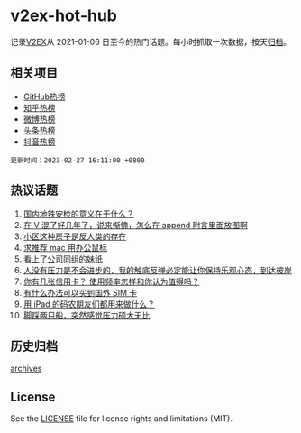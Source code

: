 # v2ex-hot-hub

 记录[V2EX](https://www.v2ex.com/)从 2021-01-06 日至今的热门话题。每小时抓取一次数据，按天[归档](archives)。
 
 ## 相关项目

- [GitHub热榜](https://github.com/lonnyzhang423/github-hot-hub)
- [知乎热榜](https://github.com/lonnyzhang423/zhihu-hot-hub)
- [微博热榜](https://github.com/lonnyzhang423/weibo-hot-hub)
- [头条热榜](https://github.com/lonnyzhang423/toutiao-hot-hub)
- [抖音热榜](https://github.com/lonnyzhang423/douyin-hot-hub)


 `更新时间：2023-02-27 16:11:00 +0800`

## 热议话题

1. [国内地铁安检的意义在于什么？](https://www.v2ex.com/t/919454)
1. [在 V 混了好几年了，说来惭愧，怎么在 append 附言里面放图啊](https://www.v2ex.com/t/919387)
1. [小区这种房子是反人类的存在](https://www.v2ex.com/t/919288)
1. [求推荐 mac 用办公鼠标](https://www.v2ex.com/t/919302)
1. [看上了公司同组的妹纸](https://www.v2ex.com/t/919473)
1. [人没有压力是不会进步的，我的触底反弹必定能让你保持乐观心态，到达彼岸](https://www.v2ex.com/t/919381)
1. [你有几张信用卡？ 使用频率怎样和你认为值得吗？](https://www.v2ex.com/t/919439)
1. [有什么办法可以买到国外 SIM 卡](https://www.v2ex.com/t/919362)
1. [用 iPad 的码农朋友们都用来做什么？](https://www.v2ex.com/t/919408)
1. [脚踩两只船，突然感觉压力硕大无比](https://www.v2ex.com/t/919496)

## 历史归档

[archives](archives)

## License

See the [LICENSE](LICENSE) file for license rights and limitations (MIT).
